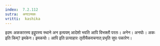 ```yaml
---
index:  7.2.112
sutra:  अनाऽप्यकः
vritti:  kashika 
---
```


इदमः अककारस्य इद्रूपस्य स्थाने अन इत्ययम् आदेशो भवति आपि विभक्तौ परतः। अनेन। अनयोः। अकः इति किम्? इमकेन। इमकयोः। आपि इति प्रत्याहारः तृतीयैकवचनात् प्रभृति सुपः पकारेण।

